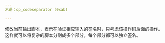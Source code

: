```yaml
---
术语：op_codeseparator (0xab)

---
```

修改当前输出脚本，表示在验证相应输入的签名时，只考虑该操作码后面的操作。这样就可以将复杂的脚本分割成多个部分，每个部分都可以独立签名。
